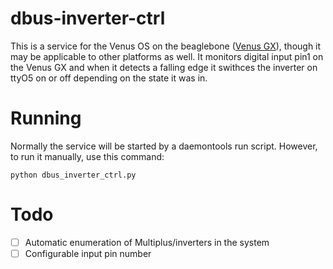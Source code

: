 # dbus-inverter-ctrl

This is a service for the Venus OS on the beaglebone
([Venus GX](https://www.victronenergy.com/panel-systems-remote-monitoring/venus-gx)),
though it may be applicable to other platforms as well. It monitors digital input pin1
on the Venus GX and when it detects a falling edge it swithces the inverter on ttyO5
on or off depending on the state it was in.

# Running

Normally the service will be started by a daemontools run script. However, to run
it manually, use this command:

    python dbus_inverter_ctrl.py

# Todo

- [ ] Automatic enumeration of Multiplus/inverters in the system
- [ ] Configurable input pin number
